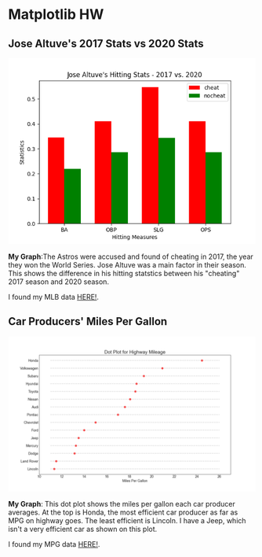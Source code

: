 # Matplotlib HW
## Jose Altuve's 2017 Stats vs 2020 Stats
![Altuve 2017/2020](Figure_1.png)

**My Graph**:The Astros were accused and found of cheating in 2017, the year they won the World Series. Jose Altuve was a main factor in their season. This shows the difference in his hitting statstics between his "cheating" 2017 season and 2020 season.

I found my MLB data [HERE!](https://appac.github.io/mlb-data-api-docs/).

## Car Producers' Miles Per Gallon
![CARMPG](Figure_2.png)

**My Graph**: This dot plot shows the miles per gallon each car producer averages. At the top is Honda, the most efficient car producer as far as MPG on highway goes. The least efficient is Lincoln. I have a Jeep, which isn't a very efficient car as shown on this plot.

I found my MPG data [HERE!](https://raw.githubusercontent.com/selva86/datasets/master/mpg_ggplot2.csv).
